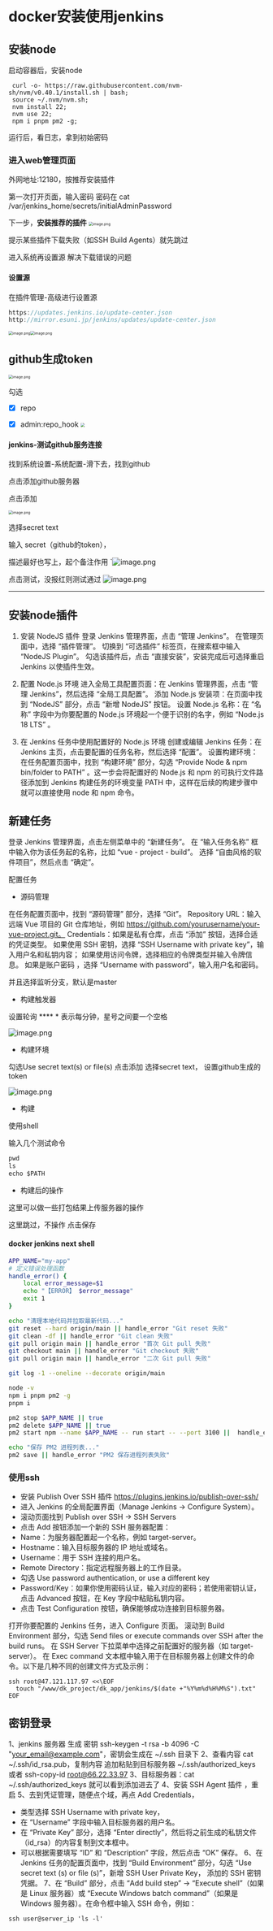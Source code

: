 # docker安装使用jenkins

## 安装node

启动容器后，安装node

```
 curl -o- https://raw.githubusercontent.com/nvm-sh/nvm/v0.40.1/install.sh | bash;
 source ~/.nvm/nvm.sh;
 nvm install 22;
 nvm use 22;
 npm i pnpm pm2 -g;
```

运行后，看日志，拿到初始密码

### 进入web管理页面

外网地址:12180，按推荐安装插件

第一次打开页面，输入密码
密码在 cat /var/jenkins_home/secrets/initialAdminPassword

下一步，**安装推荐的插件**
<img src="https://raw.githubusercontent.com/xxxsjan/pic-bed/main/202307281350376.png" alt="image.png" style="zoom:50%;" />

提示某些插件下载失败（如SSH Build Agents）就先跳过

进入系统再设置源 解决下载错误的问题

#### 设置源

在插件管理-高级进行设置源

```javascript
https://updates.jenkins.io/update-center.json
http://mirror.esuni.jp/jenkins/updates/update-center.json
```

<img src="https://raw.githubusercontent.com/xxxsjan/pic-bed/main/202307281350297.png" alt="image.png" style="zoom:50%;" /><img src="https://raw.githubusercontent.com/xxxsjan/pic-bed/main/202307281405332.png" alt="image.png" style="zoom: 50%;" />

## github生成token

<img src="https://raw.githubusercontent.com/xxxsjan/pic-bed/main/202307281402283.png" alt="image.png" style="zoom:50%;" />

勾选

- [x] repo

- [x] admin:repo_hook
  <img src="https://raw.githubusercontent.com/xxxsjan/pic-bed/main/202307281350365.webp" style="zoom:50%;" />

#### jenkins-测试github服务连接

找到系统设置-系统配置-滑下去，找到github

点击添加github服务器

点击添加

<img src="https://raw.githubusercontent.com/xxxsjan/pic-bed/main/202307281402891.png" alt="image.png" style="zoom:50%;" />

选择secret text

输入 secret（github的token），

描述最好也写上，起个备注作用
`![image.png](https://raw.githubusercontent.com/xxxsjan/pic-bed/main/202307281402773.png)

点击测试，没报红则测试通过
![image.png](https://raw.githubusercontent.com/xxxsjan/pic-bed/main/202307281402337.png)

---

## 安装node插件

1. 安装 NodeJS 插件
   登录 Jenkins 管理界面，点击 “管理 Jenkins”。
   在管理页面中，选择 “插件管理”。
   切换到 “可选插件” 标签页，在搜索框中输入 “NodeJS Plugin”。
   勾选该插件后，点击 “直接安装”，安装完成后可选择重启 Jenkins 以使插件生效。

2. 配置 Node.js 环境
   进入全局工具配置页面：在 Jenkins 管理界面，点击 “管理 Jenkins”，然后选择 “全局工具配置”。
   添加 Node.js 安装项：在页面中找到 “NodeJS” 部分，点击 “新增 NodeJS” 按钮。
   设置 Node.js 名称：在 “名称” 字段中为你要配置的 Node.js 环境起一个便于识别的名字，例如 “Node.js 18 LTS” 。

3. 在 Jenkins 任务中使用配置好的 Node.js 环境
   创建或编辑 Jenkins 任务：在 Jenkins 主页，点击要配置的任务名称，然后选择 “配置”。
   设置构建环境：在任务配置页面中，找到 “构建环境” 部分，勾选 “Provide Node & npm bin/folder to PATH” 。这一步会将配置好的 Node.js 和 npm 的可执行文件路径添加到 Jenkins 构建任务的环境变量 PATH 中，这样在后续的构建步骤中就可以直接使用 node 和 npm 命令。

## 新建任务

登录 Jenkins 管理界面，点击左侧菜单中的 “新建任务”。
在 “输入任务名称” 框中输入你为该任务起的名称，比如 “vue - project - build”。
选择 “自由风格的软件项目”，然后点击 “确定”。

配置任务

- 源码管理

在任务配置页面中，找到 “源码管理” 部分，选择 “Git”。
Repository URL：输入远端 Vue 项目的 Git 仓库地址，例如 <https://github.com/yourusername/your-vue-project.git。>
Credentials：如果是私有仓库，点击 “添加” 按钮，选择合适的凭证类型。
如果使用 SSH 密钥，选择 “SSH Username with private key”，输入用户名和私钥内容；
如果使用访问令牌，选择相应的令牌类型并输入令牌信息。
如果是账户密码 ，选择 “Username with password”，输入用户名和密码。

并且选择监听分支，默认是master

- 构建触发器

设置轮询      **** *   表示每分钟，星号之间要一个空格

![image.png](https://raw.githubusercontent.com/xxxsjan/pic-bed/main/202307281403841.png)

- 构建环境

勾选Use secret text(s) or file(s)
点击添加
选择secret text，
设置github生成的token

![image.png](https://raw.githubusercontent.com/xxxsjan/pic-bed/main/202307281403334.png)

- 构建

使用shell

输入几个测试命令

```javascript
pwd
ls
echo $PATH
```

- 构建后的操作

这里可以做一些打包结果上传服务器的操作

这里跳过，不操作 点击保存

#### docker jenkins next shell

```bash
APP_NAME="my-app"
# 定义错误处理函数
handle_error() {
    local error_message=$1
    echo "【ERROR】 $error_message"
    exit 1
}

echo "清理本地代码并拉取最新代码..."
git reset --hard origin/main || handle_error "Git reset 失败"
git clean -df || handle_error "Git clean 失败"
git pull origin main || handle_error "首次 Git pull 失败"
git checkout main || handle_error "Git checkout 失败"
git pull origin main || handle_error "二次 Git pull 失败"

git log -1 --oneline --decorate origin/main

node -v
npm i pnpm pm2 -g
pnpm i

pm2 stop $APP_NAME || true
pm2 delete $APP_NAME || true
pm2 start npm --name $APP_NAME -- run start -- --port 3100 ||  handle_error "pm2 start failed"

echo "保存 PM2 进程列表..."
pm2 save || handle_error "PM2 保存进程列表失败"
```

### 使用ssh

- 安装 Publish Over SSH 插件 <https://plugins.jenkins.io/publish-over-ssh/>
- 进入 Jenkins 的全局配置界面（Manage Jenkins -> Configure System）。
- 滚动页面找到 Publish over SSH -> SSH Servers
- 点击 Add 按钮添加一个新的 SSH 服务器配置：
- Name：为服务器配置起一个名称，例如 target-server。
- Hostname：输入目标服务器的 IP 地址或域名。
- Username：用于 SSH 连接的用户名。
- Remote Directory：指定远程服务器上的工作目录。
- 勾选 Use password authentication, or use a different key
- Password/Key：如果你使用密码认证，输入对应的密码；若使用密钥认证，点击 Advanced 按钮，在 Key 字段中粘贴私钥内容。
- 点击 Test Configuration 按钮，确保能够成功连接到目标服务器。

打开你要配置的 Jenkins 任务，进入 Configure 页面。
滚动到 Build Environment 部分，勾选 Send files or execute commands over SSH after the build runs。
在 SSH Server 下拉菜单中选择之前配置好的服务器（如 target-server）。
在 Exec command 文本框中输入用于在目标服务器上创建文件的命令。以下是几种不同的创建文件方式及示例：

```
ssh root@47.121.117.97 <<\EOF
  touch "/www/dk_project/dk_app/jenkins/$(date +"%Y%m%d%H%M%S").txt"
EOF
```

## 密钥登录

1、jenkins 服务器 生成 密钥 ssh-keygen -t rsa -b 4096 -C "<your_email@example.com>"，密钥会生成在 ~/.ssh 目录下
2、查看内容 cat ~/.ssh/id_rsa.pub，复制内容 追加粘贴到目标服务器 ~/.ssh/authorized_keys  或者 ssh-copy-id root@66.22.33.97
3、目标服务器：cat ~/.ssh/authorized_keys 就可以看到添加进去了
4、安装 SSH Agent 插件 ，重启
5、去到凭证管理，随便点个域，再点 Add Credentials，

- 类型选择 SSH Username with private key，
- 在 “Username” 字段中输入目标服务器的用户名。
- 在 “Private Key” 部分，选择 “Enter directly”，然后将之前生成的私钥文件（id_rsa）的内容复制到文本框中。
- 可以根据需要填写 “ID” 和 “Description” 字段，然后点击 “OK” 保存。
6、在 Jenkins 任务的配置页面中，找到 “Build Environment” 部分，勾选 “Use secret text (s) or file (s)”，新增 SSH User Private Key， 添加的 SSH 密钥凭据。
7、在 “Build” 部分，点击 “Add build step” -> “Execute shell”（如果是 Linux 服务器）或 “Execute Windows batch command”（如果是 Windows 服务器）。在命令框中输入 SSH 命令，例如：

```
ssh user@server_ip 'ls -l'
```

